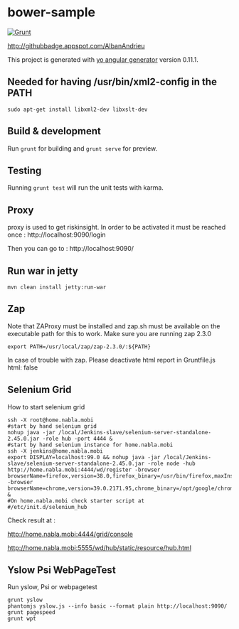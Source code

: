 # bower-sample

[![Grunt](https://cdn.gruntjs.com/builtwith.png)](http://gruntjs.com/)

http://githubbadge.appspot.com/AlbanAndrieu

This project is generated with [yo angular generator](https://github.com/yeoman/generator-angular)
version 0.11.1.

## Needed for having /usr/bin/xml2-config in the PATH

```
sudo apt-get install libxml2-dev libxslt-dev
```

## Build & development

Run `grunt` for building and `grunt serve` for preview.

## Testing

Running `grunt test` will run the unit tests with karma.

## Proxy

proxy is used to get riskinsight.
In order to be activated it must be reached once : http://localhost:9090/login

Then you can go to : http://localhost:9090/

## Run war in jetty

```
mvn clean install jetty:run-war
```

## Zap

Note that ZAProxy must be installed and zap.sh must be available on the executable path for this to work.
Make sure you are running zap 2.3.0

```
export PATH=/usr/local/zap/zap-2.3.0/:${PATH}
```

In case of trouble with zap.
Please deactivate html report in Gruntfile.js
html: false

## Selenium Grid

How to start selenium grid

```
ssh -X root@home.nabla.mobi
#start by hand selenium grid
nohup java -jar /local/Jenkins-slave/selenium-server-standalone-2.45.0.jar -role hub -port 4444 &
#start by hand selenium instance for home.nabla.mobi
ssh -X jenkins@home.nabla.mobi
export DISPLAY=localhost:99.0 && nohup java -jar /local/Jenkins-slave/selenium-server-standalone-2.45.0.jar -role node -hub http://home.nabla.mobi:4444/wd/register -browser browserName=firefox,version=38.0,firefox_binary=/usr/bin/firefox,maxInstances=1,platform=LINUX -browser browserName=chrome,version=39.0.2171.95,chrome_binary=/opt/google/chrome/chrome,maxInstances=1,platform=LINUX &
#On home.nabla.mobi check starter script at
#/etc/init.d/selenium_hub
```

Check result at :

http://home.nabla.mobi:4444/grid/console

http://home.nabla.mobi:5555/wd/hub/static/resource/hub.html

## Yslow Psi WebPageTest

Run yslow, Psi or webpagetest

```
grunt yslow
phantomjs yslow.js --info basic --format plain http://localhost:9090/
grunt pagespeed
grunt wpt
```

